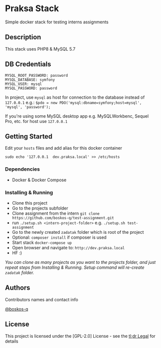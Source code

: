 # Praksa Stack

Simple docker stack for testing interns assignments

## Description

This stack uses PHP8 & MySQL 5.7

## DB Credentials

    MYSQL_ROOT_PASSWORD: password
    MYSQL_DATABASE: symfony
    MYSQL_USER: mysql
    MYSQL_PASSWORD: password

In project, use `mysql` as host for connection to the database instead of `127.0.0.1` e.g.:
`$pdo = new PDO('mysql:dbname=symfony;host=mysql', 'mysql', 'password');`

If you're using some MySQL desktop app e.g. MySQLWorkbenc, Sequel Pro, etc. for host use `127.0.0.1`

## Getting Started

Edit your `hosts` files and add alias for this docker container

`sudo echo '127.0.0.1  dev.praksa.local' >> /etc/hosts`
### Dependencies

* Docker & Docker Compose

### Installing & Running

* Clone this project
* Go to the projects subfolder
* Clone assignment from the intern `git clone https://github.com/boskos-q/test-assignment.git`
* run `./setup.sh <intern-project-folder>` e.g. `./setup.sh test-assignment`
* Go to the newly created `zadatak` folder which is root of the project
* Optional: `composer install` if composer is used
* Start stack `docker-compose up`
* Open browser and navigate to: `http://dev.praksa.local`
* HF :)

*You can clone as many projects as you want to the projects folder, and just repeat steps from Installing & Running. Setup command will re-create `zadatak` folder.*


## Authors

Contributors names and contact info

[@boskos-q](https://github.com/boskos-q)


## License

This project is licensed under the [GPL-2.0] License - see the [tl;dr Legal](https://www.tldrlegal.com/l/gpl2) for details